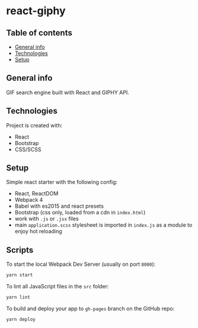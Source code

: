 # react-giphy

## Table of contents
* [General info](#general-info)
* [Technologies](#technologies)
* [Setup](#setup)

## General info
GIF search engine built with React and GIPHY API. 
	
## Technologies
Project is created with:
* React
* Bootstrap
* CSS/SCSS
	
## Setup
Simple react starter with the following config:

- React, ReactDOM
- Webpack 4
- Babel with es2015 and react presets
- Bootstrap (css only, loaded from a cdn in `index.html`)
- work with `.js` or `.jsx` files
- main `application.scss` stylesheet is imported in `index.js` as a module to enjoy hot reloading

## Scripts

To start the local Webpack Dev Server (usually on port `8080`):

```bash
yarn start
```

To lint all JavaScript files in the `src` folder:

```bash
yarn lint
```

To build and deploy your app to `gh-pages` branch on the GitHub repo:

```bash
yarn deploy
```
